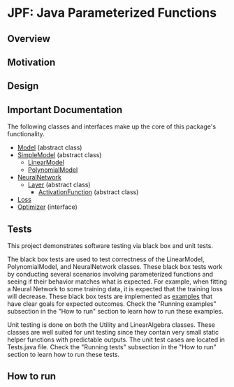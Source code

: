 # JPF: Java Parameterized Functions

## Overview


## Motivation


## Design


## Important Documentation

The following classes and interfaces make up the core of this package's functionality.

- [Model](docs/Model.md) (abstract class)
- [SimpleModel](docs/SimpleModel.md) (abstract class)
    - [LinearModel](docs/LinearModel.md)
    - [PolynomialModel](docs/PolynomialModel.md)
- [NeuralNetwork]()
    - [Layer]() (abstract class)
        - [ActivationFunction](docs/ActivationFunctions.md) (abstract class)
- [Loss](docs/Loss.md)
- [Optimizer](docs/Optimizer.md) (interface)

## Tests

This project demonstrates software testing via black box and unit tests.

The black box tests are used to test correctness of the LinearModel, PolynomialModel, and NeuralNetwork classes.
These black box tests work by conducting several scenarios involving parameterized functions and seeing if their
behavior matches what is expected. For example, when fitting a Neural Network to some training data, it is expected
that the training loss will decrease. These black box tests are implemented as [examples](docs/Examples.md) that have clear goals for
expected outcomes. Check the "Running examples" subsection in the "How to run" section to learn how to run these examples.


Unit testing is done on both the Utility and LinearAlgebra classes. These classes are well suited for unit testing
since they contain very small static helper functions with predictable outputs. The unit test cases are located in
Tests.java file. Check the "Running tests" subsection in the "How to run" section to learn how to run these tests.

## How to run